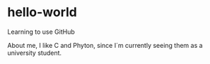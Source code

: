 # hello-world
Learning to use GitHub

About me, I like C and Phyton, since I´m currently seeing them as a university student.
